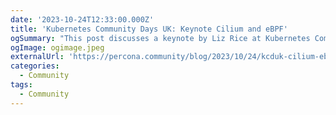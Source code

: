 ```yaml
---
date: '2023-10-24T12:33:00.000Z'
title: 'Kubernetes Community Days UK: Keynote Cilium and eBPF'
ogSummary: "This post discusses a keynote by Liz Rice at Kubernetes Community Days UK, introducing Cilium's Mutual Authentication feature powered by eBPF and notes Cilium's recent CNCF graduation, indicating its stability for production use"
ogImage: ogimage.jpeg
externalUrl: 'https://percona.community/blog/2023/10/24/kcduk-cilium-ebpf/'
categories:
  - Community
tags:
  - Community
---
```

